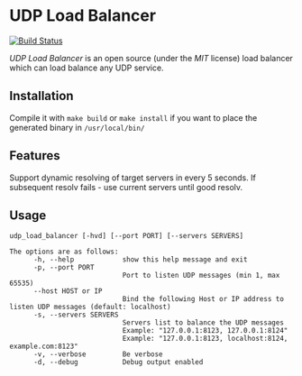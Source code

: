 UDP Load Balancer
=================
[![Build Status](https://travis-ci.org/felixcarmona/udp-load-balancer.svg?branch=master)](https://travis-ci.org/felixcarmona/udp-load-balancer)

*UDP Load Balancer* is an open source (under the *MIT* license) load balancer which can load balance any UDP service.

Installation
------------
Compile it with ``make build`` or ``make install`` if you want to place the generated binary in ``/usr/local/bin/``

Features
--------
Support dynamic resolving of target servers in every 5 seconds. If subsequent resolv fails - use current servers until good resolv.

Usage
-----

    udp_load_balancer [-hvd] [--port PORT] [--servers SERVERS]
    
    The options are as follows:
          -h, --help            show this help message and exit
          -p, --port PORT
                                Port to listen UDP messages (min 1, max 65535)
          --host HOST or IP
                                Bind the following Host or IP address to listen UDP messages (default: localhost)
          -s, --servers SERVERS
                                Servers list to balance the UDP messages
                                Example: "127.0.0.1:8123, 127.0.0.1:8124"
                                Example: "127.0.0.1:8123, localhost:8124, example.com:8123"
          -v, --verbose         Be verbose
          -d, --debug           Debug output enabled

